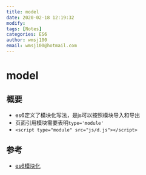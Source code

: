 ```yaml
---
title: model
date: 2020-02-18 12:19:32
modify: 
tags: [Notes]
categories: ES6
author: wmsj100
email: wmsj100@hotmail.com
---
```


# model

## 概要

- es6定义了模块化写法，是js可以按照模块导入和导出
- 页面引用模块需要表明`type='module'`
- `<script type="module" src="js/d.js"></script>`

## 参考

- [es6模块化](https://www.jianshu.com/p/2be0e7956854)
